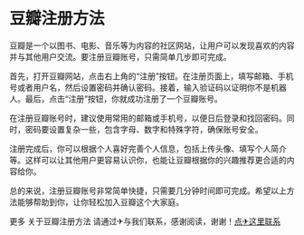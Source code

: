 # 豆瓣注册方法

豆瓣是一个以图书、电影、音乐等为内容的社区网站，让用户可以发现喜欢的内容并与其他用户交流。要注册豆瓣账号，只需简单几步即可完成。

首先，打开豆瓣网站，点击右上角的“注册”按钮。在注册页面上，填写邮箱、手机号或者用户名，然后设置密码并确认密码。接着，输入验证码以证明你不是机器人。最后，点击“注册”按钮，你就成功注册了一个豆瓣账号。

在注册豆瓣账号时，建议使用常用的邮箱或手机号，以便日后登录和找回密码。同时，密码要设置复杂一些，包含字母、数字和特殊字符，确保账号安全。

注册完成后，你可以根据个人喜好完善个人信息，包括上传头像、填写个人简介等。这样可以让其他用户更容易认识你，也能让豆瓣根据你的兴趣推荐更合适的内容给你。

总的来说，注册豆瓣账号非常简单快捷，只需要几分钟时间即可完成。希望以上方法能够帮助到你，让你轻松加入豆瓣这个大家庭。

更多 关于豆瓣注册方法 请通过✈与我们联系，感谢阅读，谢谢！[点✈这里联系](https://ss.k02.cc)